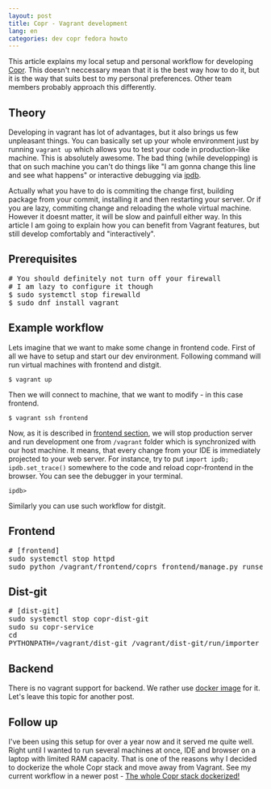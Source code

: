```yaml
---
layout: post
title: Copr - Vagrant development
lang: en
categories: dev copr fedora howto
---
```


This article explains my local setup and personal workflow for developing [Copr](http://copr.fedoraproject.org/). This doesn't neccessary mean that it is the best way how to do it, but it is the way that suits best to my personal preferences. Other team members probably approach this differently.


## Theory
Developing in vagrant has lot of advantages, but it also brings us few unpleasant things. You can basically set up your whole environment just by running `vagrant up` which allows you to test your code in production-like machine. This is absolutely awesome. The bad thing (while developping) is that on such machine you can't do things like "I am gonna change this line and see what happens" or interactive debugging via [ipdb](https://pypi.python.org/pypi/ipdb).

Actually what you have to do is commiting the change first, building package from your commit, installing it and then restarting your server. Or if you are lazy, commiting change and reloading the whole virtual machine. However it doesnt matter, it will be slow and painfull either way. In this article I am going to explain how you can benefit from Vagrant features, but still develop comfortably and "interactively".


## Prerequisites

<pre class="prettyprint">
# You should definitely not turn off your firewall
# I am lazy to configure it though
$ sudo systemctl stop firewalld
$ sudo dnf install vagrant
</pre>


## Example workflow

Lets imagine that we want to make some change in frontend code. First of all we have to setup and start our dev environment. Following command will run virtual machines with frontend and distgit.

	$ vagrant up

Then we will connect to machine, that we want to modify - in this case frontend.

	$ vagrant ssh frontend

Now, as it is described in [frontend section](#Frontend), we will stop production server and run development one from `/vagrant` folder which is synchronized with our host machine. It means, that every change from your IDE is immediately projected to your web server. For instance, try to put `import ipdb; ipdb.set_trace()` somewhere to the code and reload copr-frontend in the browser. You can see the debugger in your terminal.

	ipdb>

Similarly you can use such workflow for distgit.


<div id="Frontend"></div>

## Frontend

<pre class="prettyprint">
# [frontend]
sudo systemctl stop httpd
sudo python /vagrant/frontend/coprs_frontend/manage.py runserver -p 80 -h 0.0.0.0
</pre>


## Dist-git

<pre class="prettyprint">
# [dist-git]
sudo systemctl stop copr-dist-git
sudo su copr-service
cd
PYTHONPATH=/vagrant/dist-git /vagrant/dist-git/run/importer_runner.py
</pre>


## Backend

There is no vagrant support for backend. We rather use [docker image](#) for it. Let's leave this topic for another post.


## Follow up

I've been using this setup for over a year now and it served me quite well. Right until I wanted to run several machines at once, IDE and browser on a laptop with limited RAM capacity. That is one of the reasons why I decided to dockerize the whole Copr stack and move away from Vagrant. See my current workflow in a newer post - [The whole Copr stack dockerized!](#)
